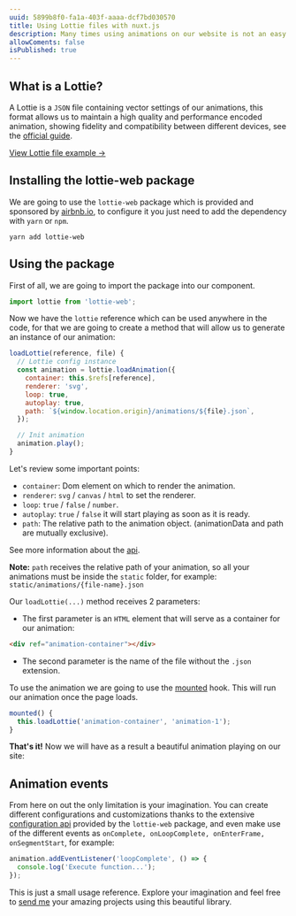 ```yaml
---
uuid: 5899b8f0-fa1a-403f-aaaa-dcf7bd030570
title: Using Lottie files with nuxt.js
description: Many times using animations on our website is not an easy job, so in this blog we are going to learn how to use Lottie animations within our project with nuxt.js easily.
allowComents: false
isPublished: true
---
```


## What is a Lottie?

A Lottie is a `JSON` file containing vector settings of our animations, this format allows us to maintain a high quality and performance encoded animation, showing fidelity and compatibility between different devices, see the [official guide](https://lottiefiles.com/what-is-lottie).

[View Lottie file example ->](https://assets5.lottiefiles.com/packages/lf20_rbtawnwz.json)

## Installing the lottie-web package

We are going to use the `lottie-web` package which is provided and sponsored by [airbnb.io](https://airbnb.io), to configure it you just need to add the dependency with `yarn` or `npm`.

```shell
yarn add lottie-web
```

[comment]: <> (Ver más link de la libreria.)

[comment]: <> (Una vez se haya finalizado la instalación no es necesario agregarlo como complemento en `nuxt.config.js`.)

## Using the package

First of all, we are going to import the package into our component.

```js
import lottie from 'lottie-web';
```

Now we have the `lottie` reference which can be used anywhere in the code, for that we are going to create a method that will allow us to generate an instance of our animation:

```js
loadLottie(reference, file) {
  // Lottie config instance
  const animation = lottie.loadAnimation({
    container: this.$refs[reference],
    renderer: 'svg',
    loop: true,
    autoplay: true,
    path: `${window.location.origin}/animations/${file}.json`,
  });

  // Init animation
  animation.play();
}
```

Let's review some important points:

- `container`: Dom element on which to render the animation.
- `renderer`: `svg` / `canvas` / `html` to set the renderer.
- `loop`: `true` / `false` / `number`.
- `autoplay`: `true` / `false` it will start playing as soon as it is ready.
- `path`: The relative path to the animation object. (animationData and path are mutually exclusive).

See more information about the [api](http://airbnb.io/lottie/#/web).

<Alert type="warning">
  <strong>Note:</strong> <code>path</code> receives the relative path of your animation, so all your animations must be inside the <code>static</code> folder, for example: <code>static/animations/{file-name}.json</code>
</Alert>

Our `loadLottie(...)` method receives 2 parameters:

- The first parameter is an `HTML` element that will serve as a container for our animation:

```html
<div ref="animation-container"></div>
```

- The second parameter is the name of the file without the `.json` extension.

To use the animation we are going to use the [mounted](https://vuejs.org/api/options-lifecycle.html#mounted) hook. This will run our animation once the page loads.

```js
mounted() {
  this.loadLottie('animation-container', 'animation-1');
}
```

**That's it!** Now we will have as a result a beautiful animation playing on our site:

<Lottie src="78790-hello"></Lottie>

## Animation events

From here on out the only limitation is your imagination. You can create different configurations and customizations thanks to the extensive [configuration api](https://airbnb.io/lottie/#/web) provided by the `lottie-web` package, and even make use of the different events as `onComplete, onLoopComplete, onEnterFrame, onSegmentStart`, for example:

```js
animation.addEventListener('loopComplete', () => {
  console.log('Execute function...');
});
```

This is just a small usage reference. Explore your imagination and feel free to [send me](mailto:hello@josueayala.me) your amazing projects using this beautiful library.
